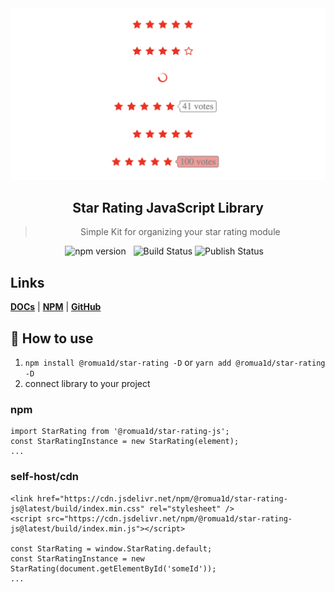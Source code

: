 <div style="text-align: center">
<img src="./assets/screenshot1.png" />
<h2>Star Rating JavaScript Library</h2>
<blockquote>Simple Kit for organizing your star rating module</blockquote>

<img src="https://badgen.net/npm/v/@romua1d/star-rating-js" alt="npm version" />
<img src="https://badgen.net/npm/dw/@romua1d/star-rating-js"  alt="" />
<img src="https://badgen.net/npm/license/@romua1d/star-rating-js" alt="" />
<img alt="Build Status" src="https://github.com/shmidtelson/star-rating-js/workflows/Build/badge.svg?color=green" />
<img alt="Publish Status" src="https://github.com/shmidtelson/star-rating-js/workflows/Publish/badge.svg?color=green" />
<img src="https://img.shields.io/david/shmidtelson/star-rating-js.svg" alt="" /> 
<img src="https://img.shields.io/david/dev/shmidtelson/star-rating-js.svg" alt="" />
<img src="https://api.dependabot.com/badges/status?host=github&repo=shmidtelson/star-rating-js" alt="" />
</div>

## Links

<a href="https://shmidtelson.github.io/star-rating-js/"><b>DOCs</b></a> | 
<a href="https://www.npmjs.com/package/@romua1d/star-rating-js"><b>NPM</b></a> |
<a href="https://github.com/shmidtelson/star-rating-js"><b>GitHub</b></a>

## 🚀 How to use

1. `npm install @romua1d/star-rating -D` or `yarn add @romua1d/star-rating -D`
2. connect library to your project
### npm

```
import StarRating from '@romua1d/star-rating-js';
const StarRatingInstance = new StarRating(element);
...
```

### self-host/cdn

```
<link href="https://cdn.jsdelivr.net/npm/@romua1d/star-rating-js@latest/build/index.min.css" rel="stylesheet" />
<script src="https://cdn.jsdelivr.net/npm/@romua1d/star-rating-js@latest/build/index.min.js"></script>

const StarRating = window.StarRating.default;
const StarRatingInstance = new StarRating(document.getElementById('someId'));
...
```
